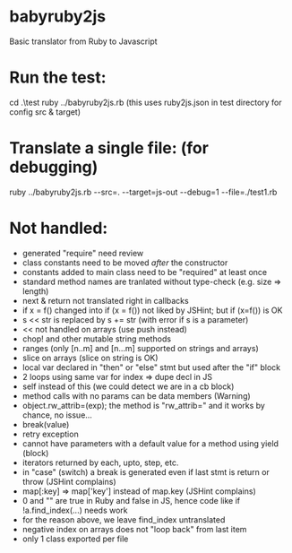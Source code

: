 # babyruby2js
Basic translator from Ruby to Javascript

# Run the test:
cd .\test
ruby ../babyruby2js.rb
(this uses ruby2js.json in test directory for config src & target)

# Translate a single file: (for debugging)
ruby ../babyruby2js.rb --src=. --target=js-out --debug=1 --file=./test1.rb


# Not handled:
- generated "require" need review
- class constants need to be moved *after* the constructor
- constants added to main class need to be "required" at least once
- standard method names are tranlated without type-check (e.g. size => length)
- next & return not translated right in callbacks
- if x = f() changed into if (x = f()) not liked by JSHint; but if (x=f()) is OK
- s << str is replaced by s += str (with error if s is a parameter)
- << not handled on arrays (use push instead)
- chop! and other mutable string methods
- ranges (only [n..m] and [n...m] supported on strings and arrays)
- slice on arrays (slice on string is OK)
- local var declared in "then" or "else" stmt but used after the "if" block
- 2 loops using same var for index => dupe decl in JS
- self instead of this (we could detect we are in a cb block)
- method calls with no params can be data members (Warning)
- object.rw_attrib=(exp); the method is "rw_attrib=" and it works by chance, no issue...
- break(value)
- retry exception
- cannot have parameters with a default value for a method using yield (block)
- iterators returned by each, upto, step, etc.
- in "case" (switch) a break is generated even if last stmt is return or throw (JSHint complains)
- map[:key] => map['key'] instead of map.key (JSHint complains)
- 0 and "" are true in Ruby and false in JS, hence code like if !a.find_index(...) needs work
- for the reason above, we leave find_index untranslated
- negative index on arrays does not "loop back" from last item
- only 1 class exported per file
